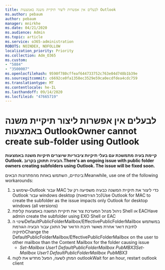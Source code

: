 ```yaml
---
title: לבעלים אין אפשרות ליצור תיקיית משנה באמצעות Outlook
ms.author: pebaum
author: pebaum
manager: mnirkhe
ms.date: 04/21/2020
ms.audience: Admin
ms.topic: article
ms.service: o365-administration
ROBOTS: NOINDEX, NOFOLLOW
localization_priority: Priority
ms.collection: Adm_O365
ms.custom:
- "5884"
- "3500007"
ms.openlocfilehash: 9590f780cffeaf644733752c763e04d748b1b39e
ms.sourcegitcommit: c6692ce0fa1358ec3529e59ca0ecdfdea4cdc759
ms.translationtype: MT
ms.contentlocale: he-IL
ms.lasthandoff: 09/14/2020
ms.locfileid: "47665719"
---
```

# <a name="owner-cannot-create-sub-folder-using-outlook"></a><span data-ttu-id="8ca0b-102">לבעלים אין אפשרות ליצור תיקיית משנה באמצעות Outlook</span><span class="sxs-lookup"><span data-stu-id="8ca0b-102">Owner cannot create sub-folder using Outlook</span></span>

<span data-ttu-id="8ca0b-103">**קיימת בעיה מתמשכת עם בעלי תיקיות ציבוריות שיוצרים תיקיות משנה באמצעות Outlook. הבעיה תתוקן בקרוב.**</span><span class="sxs-lookup"><span data-stu-id="8ca0b-103">**There's an ongoing issue with public folder owners creating subfolders using Outlook. The issue will be fixed soon.**</span></span>

<span data-ttu-id="8ca0b-104">בינתיים, השתמש באחת מהפתרונות הבאים:</span><span class="sxs-lookup"><span data-stu-id="8ca0b-104">Meanwhile, use one of the following workarounds:</span></span>

1. <span data-ttu-id="8ca0b-105">שימוש ב-Outlook עבור MAC כדי ליצור את תיקיית המשנה כבעיה משפיעה רק על Outlook עבור windows desktop (כל הגירסאות)</span><span class="sxs-lookup"><span data-stu-id="8ca0b-105">Use Outlook for MAC to create the subfolder as the issue impacts only Outlook for desktop windows (all versions)</span></span>
2. <span data-ttu-id="8ca0b-106">ניהול מנהל המערכת צור את תיקיית המשנה באמצעות קליפת Shell או EAC</span><span class="sxs-lookup"><span data-stu-id="8ca0b-106">Have admin create the subfolder using EXO Shell or EAC</span></span>
3. <span data-ttu-id="8ca0b-107">שינוי הDefaultPublicFolderMailbox/EffectivePublicFolderMailbox במשתמש לתיבת דואר אחרת מאשר תיבת הדואר של התוכן עבור הבעיה הגורמת לתיקיה</span><span class="sxs-lookup"><span data-stu-id="8ca0b-107">Change the DefaultPublicFolderMailbox/EffectivePublicFolderMailbox on the user to other mailbox than the Content Mailbox for the folder causing issue</span></span>  
    - <span data-ttu-id="8ca0b-108">*Set-Mailbox User1 DefaultPublicFolderMailbox PubMBX3*</span><span class="sxs-lookup"><span data-stu-id="8ca0b-108">*Set-Mailbox User1 DefaultPublicFolderMailbox PubMBX3*</span></span>
4. <span data-ttu-id="8ca0b-109">המתן לשעה, הפעל מחדש את לקוח outlook</span><span class="sxs-lookup"><span data-stu-id="8ca0b-109">Wait for an hour, restart outlook client</span></span>